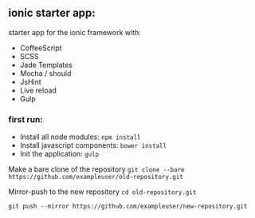 ## ionic starter app:
starter app for the ionic framework with:

+ CoffeeScript
+ SCSS
+ Jade Templates
+ Mocha / should
+ JsHint
+ Live reload
+ Gulp

### first run:
+ Install all node modules:
`npm install`
+ Install javascript components:
`bower install`
+ Init the application:
`gulp`

Make a bare clone of the repository
`git clone --bare https://github.com/exampleuser/old-repository.git`


Mirror-push to the new repository
`cd old-repository.git`

`git push --mirror https://github.com/exampleuser/new-repository.git`




